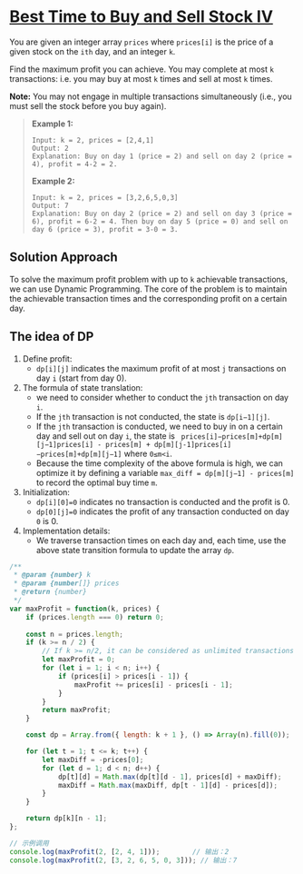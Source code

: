 # [Best Time to Buy and Sell Stock IV](https://leetcode.cn/problems/best-time-to-buy-and-sell-stock-iv/)

You are given an integer array `prices` where `prices[i]` is the price of a given stock on the `ith` day, and an integer `k`.

Find the maximum profit you can achieve. You may complete at most `k` transactions: i.e. you may buy at most `k` times and sell at most `k` times.

**Note:** You may not engage in multiple transactions simultaneously (i.e., you must sell the stock before you buy again).

> **Example 1:**
>
> ```
> Input: k = 2, prices = [2,4,1]
> Output: 2
> Explanation: Buy on day 1 (price = 2) and sell on day 2 (price = 4), profit = 4-2 = 2.
> ```
>
> **Example 2:**
>
> ```
> Input: k = 2, prices = [3,2,6,5,0,3]
> Output: 7
> Explanation: Buy on day 2 (price = 2) and sell on day 3 (price = 6), profit = 6-2 = 4. Then buy on day 5 (price = 0) and sell on day 6 (price = 3), profit = 3-0 = 3.
> ```

## Solution Approach

To solve the maximum profit problem with up to `k` achievable transactions, we can use Dynamic Programming. The core of the problem is to maintain the achievable transaction times and the corresponding profit on a certain day.

## The idea of DP

1. Define profit:
   * `dp[i][j]` indicates the maximum profit of at most `j` transactions on day `i` (start from day 0).
2. The formula of state translation:
   * we need to consider whether to conduct the `jth` transaction on day `i`. 
   * If the `jth` transaction is not conducted, the state is `dp[i−1][j]`.
   * If the `jth` transaction is conducted, we need to buy in on a certain day and sell out on day `i`, the state is ` prices[i]−prices[m]+dp[m][j−1]prices[i] - prices[m] + dp[m][j-1]prices[i]−prices[m]+dp[m][j−1]` where `0≤m<i`.
   * Because the time complexity of the above formula is high, we can optimize it by defining a variable `max_diff = dp[m][j−1] - prices[m]` to record the optimal buy time `m`.
3. Initialization:
   * `dp[i][0]=0` indicates no transaction is conducted and the profit is 0.
   * `dp[0][j]=0` indicates the profit of any transaction conducted on day `0` is 0.
4. Implementation details:
   * We traverse transaction times on each day and, each time, use the above state transition formula to update the array `dp`.

```js
/**
 * @param {number} k
 * @param {number[]} prices
 * @return {number}
 */
var maxProfit = function(k, prices) {
    if (prices.length === 0) return 0;
    
    const n = prices.length;
    if (k >= n / 2) {
        // If k >= n/2, it can be considered as unlimited transactions
        let maxProfit = 0;
        for (let i = 1; i < n; i++) {
            if (prices[i] > prices[i - 1]) {
                maxProfit += prices[i] - prices[i - 1];
            }
        }
        return maxProfit;
    }

    const dp = Array.from({ length: k + 1 }, () => Array(n).fill(0));

    for (let t = 1; t <= k; t++) {
        let maxDiff = -prices[0];
        for (let d = 1; d < n; d++) {
            dp[t][d] = Math.max(dp[t][d - 1], prices[d] + maxDiff);
            maxDiff = Math.max(maxDiff, dp[t - 1][d] - prices[d]);
        }
    }

    return dp[k][n - 1];
};

// 示例调用
console.log(maxProfit(2, [2, 4, 1]));        // 输出：2
console.log(maxProfit(2, [3, 2, 6, 5, 0, 3])); // 输出：7
```

